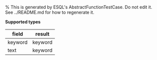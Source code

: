 % This is generated by ESQL's AbstractFunctionTestCase. Do not edit it. See ../README.md for how to regenerate it.

**Supported types**

| field | result |
| --- | --- |
| keyword | keyword |
| text | keyword |

